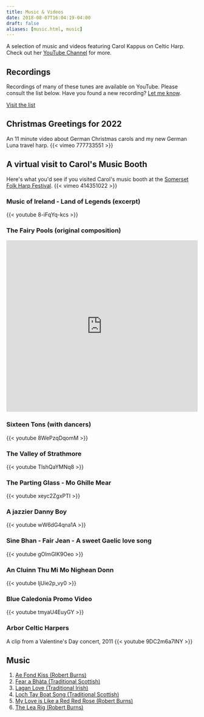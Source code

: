 ```yaml
---
title: Music & Videos
date: 2018-08-07T16:04:19-04:00
draft: false
aliases: [music.html, music]
---
```

<p class="lead">A selection of music and videos featuring Carol Kappus on Celtic Harp. Check out her <a href="https://www.youtube.com/channel/UC5qj9r5ziOtseNLmw26zm0A" target="_blank">YouTube Channel</a> for more.</p>

## Recordings
Recordings of many of these tunes are available on YouTube. Please consult the list below. Have you found a new recording? <a href="/contact">Let me know</a>.

<a class="btn btn-lg btn-primary" href="https://docs.google.com/spreadsheets/d/1Ucl8hGXdjg4UjoaEAfTzO6doke8-Wt_DxFmbOhRDwEA/" target="_blank"> Visit the list</a>


## Christmas Greetings for 2022
An 11 minute video about German Christmas carols and my new German Luna travel harp. 
{{< vimeo 777733551 >}}


## A virtual visit to Carol's Music Booth
Here's what you'd see if you visited Carol's music booth at the [Somerset Folk Harp Festival](https://www.somersetharpfest.com/).
{{< vimeo 414351022 >}}

### Music of Ireland - Land of Legends (excerpt)
{{< youtube 8-iFqYq-kcs >}}

### The Fairy Pools (original composition)
<iframe width="100%" height="450" scrolling="no" frameborder="no" src="https://w.soundcloud.com/player/?url=https%3A//api.soundcloud.com/tracks/279767649&amp;auto_play=false&amp;hide_related=false&amp;show_comments=true&amp;show_user=true&amp;show_reposts=false&amp;visual=true"></iframe>

### Sixteen Tons (with dancers)
{{< youtube 8WePzqDqomM >}}

### The Valley of Strathmore 
{{< youtube TlshQaYMNq8 >}}

### The Parting Glass - Mo Ghille Mear
{{< youtube xeyc2ZgxPTI >}}

<div class="row">

<div class="col-md-6">
<h3>A jazzier Danny Boy</h3>
{{< youtube wW6dG4qna1A >}}
</div>

<div class="col-md-6">
<h3>Sìne Bhan - Fair Jean - A sweet Gaelic love song</h3>
{{< youtube gOlmGIK9Oeo >}}
</div>

<div class="col-md-6">
<h3>An Cluinn Thu Mi Mo Nighean Donn</h3>
{{< youtube IjUie2p_vy0 >}}
</div>

</div>

<!-- no longer needed -->
<!--div class="col-md-6"><h3 class="vid_title">Danny Boy</h3><iframe height="515" width="100%" src="http://www.youtube.com/embed/Vt_0E_P30Z0" frameborder="0" allowfullscreen></iframe></div-->


### Blue Caledonia Promo Video
{{< youtube tmyaU4EuyGY >}}


### Arbor Celtic Harpers
A clip from a Valentine's Day concert, 2011
{{< youtube 9DC2m6a7lNY >}}


## Music

<audio preload></audio> 
<ol class="song"><li><a data-src="music/ae_fond_kiss-burns.mp3" href="#">Ae Fond Kiss (Robert Burns)</a></li><li><a data-src="music/fear_a_bhata-scottish.mp3" href="#">Fear a Bhàta (Traditional Scottish)</a></li>
<li><a data-src="music/lagan_love-irish.mp3" href="#">Lagan Love (Traditional Irish)</a></li><li><a data-src="music/loch_tay_boat_song-scottish.mp3" href="#">Loch Tay Boat Song (Traditional Scottish)</a></li>
<li><a data-src="music/my_love_is_like_a_red_red_rose-burns.mp3" href="#">My Love is Like a Red Red Rose (Robert Burns)</a></li>
<li><a data-src="music/the_lea_rig-burns.mp3" href="#">The Lea Rig (Robert Burns)</a></li></ol>



<!-- hack... load jquery first (and then again redundantly via footer) so that music player will initialise. TODO: find a better player using built-in HTML5 components -->
<script src="https://code.jquery.com/jquery-3.2.1.slim.min.js" integrity="sha384-KJ3o2DKtIkvYIK3UENzmM7KCkRr/rE9/Qpg6aAZGJwFDMVNA/GpGFF93hXpG5KkN" crossorigin="anonymous"></script>
<script src="js/audiojs/audio.min.js" type="text/javascript"></script>
<script src="js/custom.js" type="text/javascript"></script>
